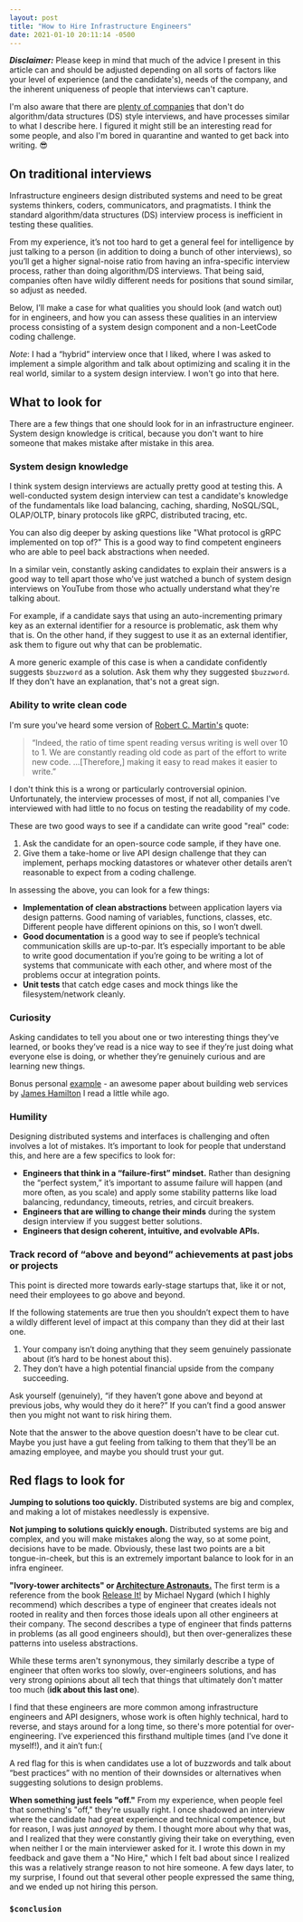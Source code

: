 ```yaml
---
layout: post
title: "How to Hire Infrastructure Engineers"
date: 2021-01-10 20:11:14 -0500
---
```


***Disclaimer:*** Please keep in mind that much of the advice I present in this article can and should be adjusted depending on all sorts of factors like your level of experience (and the candidate's), needs of the company, and the inherent uniqueness of people that interviews can't capture.

I'm also aware that there are [plenty of companies](https://github.com/poteto/hiring-without-whiteboards) that don't do algorithm/data structures (DS) style interviews, and have processes similar to what I describe here. I figured it might still be an interesting read for some people, and also I'm bored in quarantine and wanted to get back into writing. 😎

## On traditional interviews

Infrastructure engineers design distributed systems and need to be great systems thinkers, coders, communicators, and pragmatists. I think the standard algorithm/data structures (DS) interview process is inefficient in testing these qualities.

From my experience, it’s not too hard to get a general feel for intelligence by just talking to a person (in addition to doing a bunch of other interviews), so you’ll get a higher signal-noise ratio from having an infra-specific interview process, rather than doing algorithm/DS interviews. That being said, companies often have wildly different needs for positions that sound similar, so adjust as needed.

Below, I’ll make a case for what qualities you should look (and watch out) for in engineers, and how you can assess these qualities in an interview process consisting of a system design component and a non-LeetCode coding challenge.

*Note*: I had a “hybrid” interview once that I liked, where I was asked to implement a simple algorithm and talk about optimizing and scaling it in the real world, similar to a system design interview. I won't go into that here.

## What to look for

There are a few things that one should look for in an infrastructure engineer. System design knowledge is critical, because you don't want to hire someone that makes mistake after mistake in this area.

### System design knowledge

I think system design interviews are actually pretty good at testing this. A well-conducted system design interview can test a candidate's knowledge of the fundamentals like load balancing, caching, sharding, NoSQL/SQL, OLAP/OLTP, binary protocols like gRPC, distributed tracing, etc.

You can also dig deeper by asking questions like "What protocol is gRPC implemented on top of?" This is a good way to find competent engineers who are able to peel back abstractions when needed.

In a similar vein, constantly asking candidates to explain their answers is a good way to tell apart those who’ve just watched a bunch of system design interviews on YouTube from those who actually understand what they're talking about.

For example, if a candidate says that using an auto-incrementing primary key as an external identifier for a resource is problematic, ask them why that is. On the other hand, if they suggest to use it as an external identifier, ask them to figure out why that can be problematic.

A more generic example of this case is when a candidate confidently suggests `$buzzword` as a solution. Ask them why they suggested `$buzzword`. If they don't have an explanation, that's not a great sign.

### Ability to write clean code

I'm sure you've heard some version of [Robert C. Martin's](https://en.wikipedia.org/wiki/Robert_C._Martin) quote:

> “Indeed, the ratio of time spent reading versus writing is well over 10 to 1. We are constantly reading old code as part of the effort to write new code. ...[Therefore,] making it easy to read makes it easier to write.”

I don't think this is a wrong or particularly controversial opinion. Unfortunately, the interview processes of most, if not all, companies I've interviewed with had little to no focus on testing the readability of my code.

These are two good ways to see if a candidate can write good "real" code:

1. Ask the candidate for an open-source code sample, if they have one.
2. Give them a take-home or live API design challenge that they can implement, perhaps mocking datastores or whatever other details aren’t reasonable to expect from a coding challenge. 


In assessing the above, you can look for a few things:

- **Implementation of clean abstractions** between application layers via design patterns.
Good naming of variables, functions, classes, etc. Different people have different opinions on this, so I won’t dwell.
- **Good documentation** is a good way to see if people’s technical communication skills are up-to-par. It’s especially important to be able to write good documentation if you’re going to be writing a lot of systems that communicate with each other, and where most of the problems occur at integration points.
- **Unit tests** that catch edge cases and mock things like the filesystem/network cleanly.

### Curiosity 

Asking candidates to tell you about one or two interesting things they’ve learned, or books they’ve read is a nice way to see if they’re just doing what everyone else is doing, or whether they’re genuinely curious and are learning new things.

Bonus personal [example](https://www.usenix.org/legacy/event/lisa07/tech/full_papers/hamilton/hamilton_html/index.html) - an awesome paper about building web services by [James Hamilton](https://mvdirona.com/jrh/work/) I read a little while ago.

### Humility

Designing distributed systems and interfaces is challenging and often involves a lot of mistakes. It’s important to look for people that understand this, and here are a few specifics to look for:

- **Engineers that think in a “failure-first” mindset.** Rather than designing the “perfect system,” it’s important to assume failure will happen (and more often, as you scale) and apply some stability patterns like load balancing, redundancy, timeouts, retries, and circuit breakers.
- **Engineers that are willing to change their minds** during the system design interview if you suggest better solutions.
- **Engineers that design coherent, intuitive, and evolvable APIs.**


### Track record of “above and beyond” achievements at past jobs or projects

This point is directed more towards early-stage startups that, like it or not, need their employees to go above and beyond. 

If the following statements are true then you shouldn’t expect them to have a wildly different level of impact at this company than they did at their last one.

1. Your company isn’t doing anything that they seem genuinely passionate about (it’s hard to be honest about this).
2. They don’t have a high potential financial upside from the company succeeding.

Ask yourself (genuinely), “if they haven’t gone above and beyond at previous jobs, why would they do it here?” If you can’t find a good answer then you might not want to risk hiring them. 

Note that the answer to the above question doesn't have to be clear cut. Maybe you just have a gut feeling from talking to them that they’ll be an amazing employee, and maybe you should trust your gut.

## Red flags to look for

**Jumping to solutions too quickly.** Distributed systems are big and complex, and making a lot of mistakes needlessly is expensive.

**Not jumping to solutions quickly enough.** Distributed systems are big and complex, and you will make mistakes along the way, so at some point, decisions have to be made.
Obviously, these last two points are a bit tongue-in-cheek, but this is an extremely important balance to look for in an infra engineer.

**"Ivory-tower architects" or [Architecture Astronauts.](https://www.joelonsoftware.com/2001/04/21/dont-let-architecture-astronauts-scare-you/)** The first term is a reference from the book [Release It!](https://www.amazon.com/Release-Production-Ready-Software-Pragmatic-Programmers/dp/0978739213) by Michael Nygard (which I highly recommend) which describes a type of engineer that creates ideals not rooted in reality and then forces those ideals upon all other engineers at their company. The second describes a type of engineer that finds patterns in problems (as all good engineers should), but then over-generalizes these patterns into useless abstractions.

While these terms aren't synonymous, they similarly describe a type of engineer that often works too slowly, over-engineers solutions, and has very strong opinions about all tech that things that ultimately don't matter too much (**idk about this last one**).

I find that these engineers are more common among infrastructure engineers and API designers, whose work is often highly technical, hard to reverse, and stays around for a long time, so there's more potential for over-engineering. I’ve experienced this firsthand multiple times (and I’ve done it myself!), and it ain’t fun:(

A red flag for this is when candidates use a lot of buzzwords and talk about “best practices” with no mention of their downsides or alternatives when suggesting solutions to design problems.

**When something just feels "off."** From my experience, when people feel that something's "off," they're usually right. I once shadowed an interview where the candidate had great experience and technical competence, but for reason, I was just *annoyed* by them. I thought more about why that was, and I realized that they were constantly giving their take on everything, even when neither I or the main interviewer asked for it. I wrote this down in my feedback and gave them a "No Hire," which I felt bad about since I realized this was a relatively strange reason to not hire someone. A few days later, to my surprise, I found out that several other people expressed the same thing, and we ended up not hiring this person.


### **`$conclusion`**